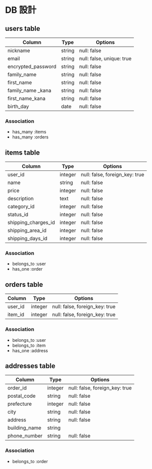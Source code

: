 # DB 設計

## users table

|Column             |Type   |Options                   |
|-------------------|-------|--------------------------|
|nickname           |string |null: false               |
|email              |string |null: false, unique: true |
|encrypted_password |string |null: false               |
|family_name        |string |null: false               |
|first_name         |string |null: false               |
|family_name _kana  |string |null: false               |
|first_name_kana    |string |null: false               |
|birth_day          |date   |null: false               |

### Association

* has_many :items
* has_many :orders

## items table

|Column              |Type    |Options                        |
|--------------------|--------|-------------------------------|
|user_id             |integer |null: false, foreign_key: true |
|name                |string  |null: false                    |
|price               |integer |null: false                    |
|description         |text    |null: false                    |
|category_id         |integer |null: false                    |
|status_id           |integer |null: false                    |
|shipping_charges_id |integer |null: false                    |
|shipping_area_id    |integer |null: false                    |
|shipping_days_id    |integer |null: false                    |

### Association

* belongs_to :user
* has_one :order

## orders table

|Column             |Type    |Options                        |
|-------------------|--------|-------------------------------|
|user_id            |integer |null: false, foreign_key: true |
|item_id            |integer |null: false, foreign_key: true |

### Association

* belongs_to :user
* belongs_to :item
* has_one :address

## addresses table

|Column             |Type    |Options                        |
|-------------------|--------|-------------------------------|
|order_id           |integer |null: false, foreign_key: true |
|postal_code        |string  |null: false                    |
|prefecture         |integer  |null: false                    |
|city               |string  |null: false                    |
|address            |string  |null: false                    |
|building_name      |string  |                    |
|phone_number       |string  |null: false                    |

### Association

* belongs_to :order
